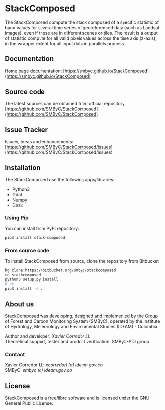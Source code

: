# StackComposed
 
The StackComposed compute the stack composed of a specific statistic of band values for several time series of georeferenced data (such as Landsat images), even if these are in different scenes or tiles. The result is a output of statistic compute for all valid pixels values across the time axis (z-axis), in the wrapper extent for all input data in parallels process.

## Documentation

Home page documentation: [https://smbyc.github.io/StackComposed](https://smbyc.github.io/StackComposed)

## Source code

The latest sources can be obtained from official repository: [https://github.com/SMByC/StackComposed](https://github.com/SMByC/StackComposed)

## Issue Tracker

Issues, ideas and enhancements: [https://github.com/SMByC/StackComposed/issues](https://github.com/SMByC/StackComposed/issues)

## Installation

The StackComposed use the following apps/libraries:

* Python3
* Gdal
* Numpy
* [Dask](http://dask.pydata.org)

### Using Pip

You can install from PyPi repository:

```bash
pip3 install stack-composed
```

### From source code

To install StackComposed from source, clone the repository from Bitbucket

```bash
hg clone https://bitbucket.org/smbyc/stackcomposed
cd stackcomposed
python3 setup.py install
# or
pip3 install -e .
```

## About us

StackComposed was developing, designed and implemented by the Group of Forest and Carbon Monitoring System (SMByC), operated by the Institute of Hydrology, Meteorology and Environmental Studies (IDEAM) - Colombia.

Author and developer: *Xavier Corredor Ll.*  
Theoretical support, tester and product verification: SMByC-PDI group

### Contact

Xavier Corredor Ll.: *xcorredorl (a) ideam.gov.co*  
SMByC: *smbyc (a) ideam.gov.co*

## License

StackComposed is a free/libre software and is licensed under the GNU General Public License.
